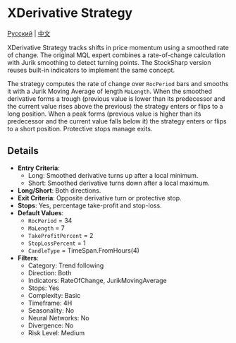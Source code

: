 # XDerivative Strategy
[Русский](README_ru.md) | [中文](README_cn.md)

XDerivative Strategy tracks shifts in price momentum using a smoothed rate of change. The original MQL expert combines a rate-of-change calculation with Jurik smoothing to detect turning points. The StockSharp version reuses built-in indicators to implement the same concept.

The strategy computes the rate of change over `RocPeriod` bars and smooths it with a Jurik Moving Average of length `MaLength`. When the smoothed derivative forms a trough (previous value is lower than its predecessor and the current value rises above the previous) the strategy enters or flips to a long position. When a peak forms (previous value is higher than its predecessor and the current value falls below it) the strategy enters or flips to a short position. Protective stops manage exits.

## Details

- **Entry Criteria**:
  - Long: Smoothed derivative turns up after a local minimum.
  - Short: Smoothed derivative turns down after a local maximum.
- **Long/Short**: Both directions.
- **Exit Criteria**: Opposite derivative turn or protective stop.
- **Stops**: Yes, percentage take-profit and stop-loss.
- **Default Values**:
  - `RocPeriod` = 34
  - `MaLength` = 7
  - `TakeProfitPercent` = 2
  - `StopLossPercent` = 1
  - `CandleType` = TimeSpan.FromHours(4)
- **Filters**:
  - Category: Trend following
  - Direction: Both
  - Indicators: RateOfChange, JurikMovingAverage
  - Stops: Yes
  - Complexity: Basic
  - Timeframe: 4H
  - Seasonality: No
  - Neural Networks: No
  - Divergence: No
  - Risk Level: Medium
